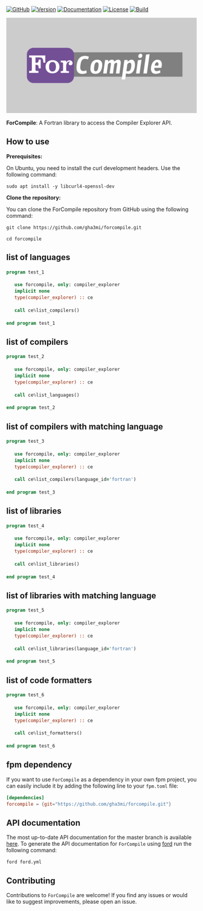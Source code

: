 [![GitHub](https://img.shields.io/badge/GitHub-ForCompile-blue.svg?style=social&logo=github)](https://github.com/gha3mi/forcompile)
[![Version](https://img.shields.io/github/v/tag/gha3mi/forcompile?color=blue&logo=github&style=flat)](https://github.com/gha3mi/forcompile/releases)
[![Documentation](https://img.shields.io/badge/ford-Documentation%20-blueviolet.svg)](https://gha3mi.github.io/forcompile/)
[![License](https://img.shields.io/github/license/gha3mi/forcompile?color=green)](https://github.com/gha3mi/forcompile/blob/main/LICENSE)
[![Build](https://github.com/gha3mi/forcompile/actions/workflows/ci.yml/badge.svg)](https://github.com/gha3mi/forcompile/actions/workflows/ci.yml)

<img alt="ForCompile" src="https://github.com/gha3mi/forcompile/raw/main/media/logo.png" width="750">

**ForCompile**: A Fortran library to access the Compiler Explorer API.

## How to use

**Prerequisites:**

On Ubuntu, you need to install the curl development headers. Use the following command:

```shell
sudo apt install -y libcurl4-openssl-dev
```

**Clone the repository:**

You can clone the ForCompile repository from GitHub using the following command:

```shell
git clone https://github.com/gha3mi/forcompile.git
```

```shell
cd forcompile
```

## list of languages

```fortran
program test_1

   use forcompile, only: compiler_explorer
   implicit none
   type(compiler_explorer) :: ce

   call ce%list_compilers()

end program test_1
```

## list of compilers

```fortran
program test_2

   use forcompile, only: compiler_explorer
   implicit none
   type(compiler_explorer) :: ce

   call ce%list_languages()

end program test_2
```

## list of compilers with matching language

```fortran
program test_3

   use forcompile, only: compiler_explorer
   implicit none
   type(compiler_explorer) :: ce

   call ce%list_compilers(language_id='fortran')

end program test_3
```

## list of libraries

```fortran
program test_4

   use forcompile, only: compiler_explorer
   implicit none
   type(compiler_explorer) :: ce

   call ce%list_libraries()

end program test_4
```

## list of libraries with matching language

```fortran
program test_5

   use forcompile, only: compiler_explorer
   implicit none
   type(compiler_explorer) :: ce

   call ce%list_libraries(language_id='fortran')

end program test_5
```

## list of code formatters

```fortran
program test_6

   use forcompile, only: compiler_explorer
   implicit none
   type(compiler_explorer) :: ce

   call ce%list_formatters()

end program test_6
```

## fpm dependency

If you want to use `ForCompile` as a dependency in your own fpm project,
you can easily include it by adding the following line to your `fpm.toml` file:

```toml
[dependencies]
forcompile = {git="https://github.com/gha3mi/forcompile.git"}
```

## API documentation

The most up-to-date API documentation for the master branch is available
[here](https://gha3mi.github.io/forcompile/).
To generate the API documentation for `ForCompile` using
[ford](https://github.com/Fortran-FOSS-Programmers/ford) run the following
command:

```shell
ford ford.yml
```

## Contributing

Contributions to `ForCompile` are welcome!
If you find any issues or would like to suggest improvements, please open an issue.

